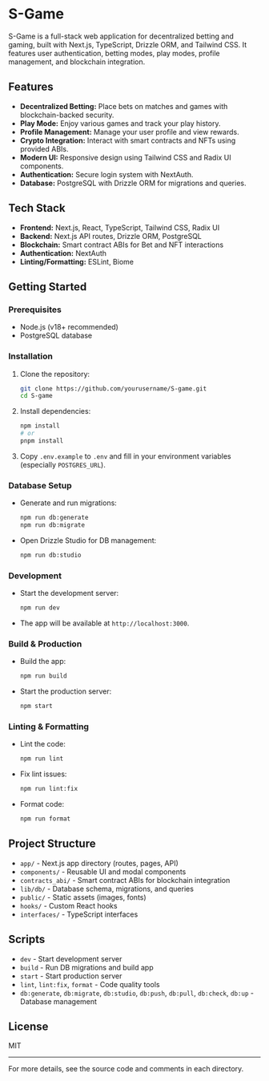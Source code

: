 # S-Game

S-Game is a full-stack web application for decentralized betting and gaming, built with Next.js, TypeScript, Drizzle ORM, and Tailwind CSS. It features user authentication, betting modes, play modes, profile management, and blockchain integration.

## Features
- **Decentralized Betting:** Place bets on matches and games with blockchain-backed security.
- **Play Mode:** Enjoy various games and track your play history.
- **Profile Management:** Manage your user profile and view rewards.
- **Crypto Integration:** Interact with smart contracts and NFTs using provided ABIs.
- **Modern UI:** Responsive design using Tailwind CSS and Radix UI components.
- **Authentication:** Secure login system with NextAuth.
- **Database:** PostgreSQL with Drizzle ORM for migrations and queries.

## Tech Stack
- **Frontend:** Next.js, React, TypeScript, Tailwind CSS, Radix UI
- **Backend:** Next.js API routes, Drizzle ORM, PostgreSQL
- **Blockchain:** Smart contract ABIs for Bet and NFT interactions
- **Authentication:** NextAuth
- **Linting/Formatting:** ESLint, Biome

## Getting Started

### Prerequisites
- Node.js (v18+ recommended)
- PostgreSQL database

### Installation
1. Clone the repository:
   ```bash
   git clone https://github.com/yourusername/S-game.git
   cd S-game
   ```
2. Install dependencies:
   ```bash
   npm install
   # or
   pnpm install
   ```
3. Copy `.env.example` to `.env` and fill in your environment variables (especially `POSTGRES_URL`).

### Database Setup
- Generate and run migrations:
  ```bash
  npm run db:generate
  npm run db:migrate
  ```
- Open Drizzle Studio for DB management:
  ```bash
  npm run db:studio
  ```

### Development
- Start the development server:
  ```bash
  npm run dev
  ```
- The app will be available at `http://localhost:3000`.

### Build & Production
- Build the app:
  ```bash
  npm run build
  ```
- Start the production server:
  ```bash
  npm start
  ```

### Linting & Formatting
- Lint the code:
  ```bash
  npm run lint
  ```
- Fix lint issues:
  ```bash
  npm run lint:fix
  ```
- Format code:
  ```bash
  npm run format
  ```

## Project Structure
- `app/` - Next.js app directory (routes, pages, API)
- `components/` - Reusable UI and modal components
- `contracts_abi/` - Smart contract ABIs for blockchain integration
- `lib/db/` - Database schema, migrations, and queries
- `public/` - Static assets (images, fonts)
- `hooks/` - Custom React hooks
- `interfaces/` - TypeScript interfaces

## Scripts
- `dev` - Start development server
- `build` - Run DB migrations and build app
- `start` - Start production server
- `lint`, `lint:fix`, `format` - Code quality tools
- `db:generate`, `db:migrate`, `db:studio`, `db:push`, `db:pull`, `db:check`, `db:up` - Database management

## License
MIT

---

For more details, see the source code and comments in each directory.